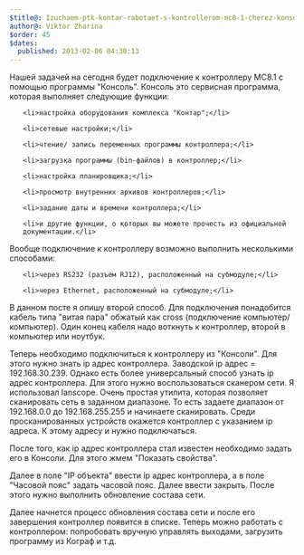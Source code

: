 ```yaml
---
$title@: Izuchaem-ptk-kontar-rabotaet-s-kontrollerom-mc8-1-cherez-konsol
author@: Viktor Zharina
$order: 45
$dates:
  published: 2013-02-06 04:30:13
---
```

Нашей задачей на сегодня будет подключение к контроллеру МС8.1 с помощью программы "Консоль". Консоль это сервисная программа, которая выполняет следующие функции:

<ul>

	<li>настройка оборудования комплекса "Контар";</li>

	<li>сетевые настройки;</li>

	<li>чтение/ запись переменных программы контроллера;</li>

	<li>загрузка программы (bin-файлов) в контроллер;</li>

	<li>настройка планировщика;</li>

	<li>просмотр внутренних архивов контроллеров;</li>

	<li>задание даты и времени контроллера;</li>

	<li>и другие функции, о которых вы можете прочесть из официальной документации.</li>

</ul>

Вообще подключение к контроллеру возможно выполнить несколькими способами:

<ol>

	<li>через RS232 (разъем RJ12), расположенный на субмодуле;</li>

	<li>через Ethernet, расположенный на субмодуле;</li>

</ol>

В данном посте я опишу второй способ. Для подключения понадобится кабель типа "витая пара" обжатый как cross (подключение компьютер/компьютер). Один конец кабеля надо воткнуть к контроллер, второй в компьютер или ноутбук.

Теперь необходимо подключиться к контроллеру из "Консоли". Для этого нужно знать ip адрес контроллера. Заводской ip адрес = 192.168.30.239. Однако есть более универсальный способ узнать ip адрес контроллера. Для этого нужно воспользоваться сканером сети. Я использовал lanscope. Очень простая утилита, которая позволяет сканировать сеть в заданном диапазоне. То есть задаете диапазон от 192.168.0.0 до 192.168.255.255 и начинаете сканировать. Среди просканированных устройств окажется контроллер с указанием ip адреса. К этому адресу и нужно подключаться.

После того, как ip адрес контроллера стал известен необходимо задать его в Консоли. Для этого жмем "Показать свойства".

Далее в поле "IP объекта" ввести ip адрес контроллера, а в поле "Часовой пояс" задать часовой пояс. Далее ввести закрыть. После этого нужно выполнить обновление состава сети.

Далее начнется процесс обновления состава сети и после его завершения контроллер появится в списке. Теперь можно работать с контроллером: попробовать вручную управлять выходами, загрузить программу из Кограф и т.д.